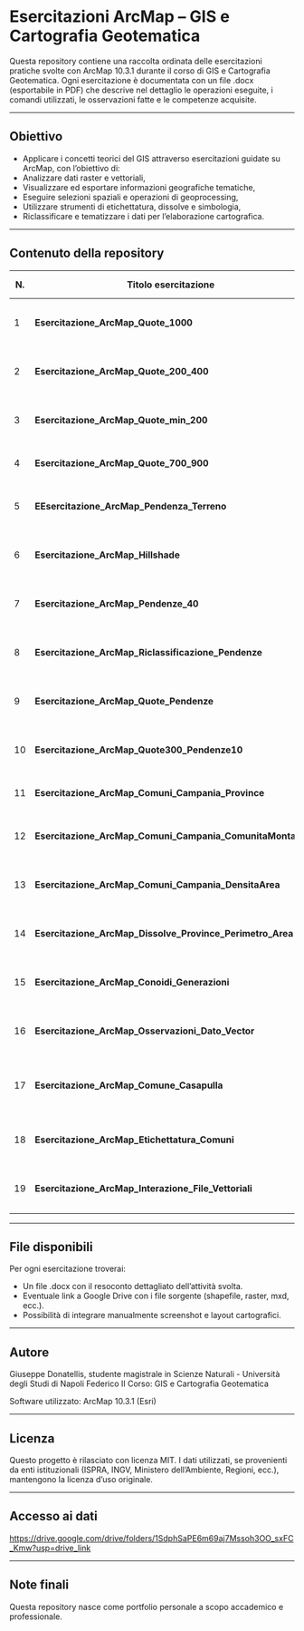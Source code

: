 # Esercitazioni ArcMap – GIS e Cartografia Geotematica

Questa repository contiene una raccolta ordinata delle esercitazioni pratiche svolte con ArcMap 10.3.1 durante il corso di GIS e Cartografia Geotematica. Ogni esercitazione è documentata con un file .docx (esportabile in PDF) che descrive nel dettaglio le operazioni eseguite, i comandi utilizzati, le osservazioni fatte e le competenze acquisite.

---

## Obiettivo

- Applicare i concetti teorici del GIS attraverso esercitazioni guidate su ArcMap, con l’obiettivo di:
- Analizzare dati raster e vettoriali,
- Visualizzare ed esportare informazioni geografiche tematiche,
- Eseguire selezioni spaziali e operazioni di geoprocessing,
- Utilizzare strumenti di etichettatura, dissolve e simbologia,
- Riclassificare e tematizzare i dati per l’elaborazione cartografica.

---

## Contenuto della repository

| N. | Titolo esercitazione                                             | Descrizione sintetica |
|----|-----------------------------------------------------------------|-----------------------------------------------------------------|
| 1  | **Esercitazione_ArcMap_Quote_1000**                             | Visualizzazione delle curve di livello a 1000 metri.            |
| 2  | **Esercitazione_ArcMap_Quote_200_400**                          | Selezione e visualizzazione delle quote tra 200 e 400 m.        |
| 3  | **Esercitazione_ArcMap_Quote_min_200**                          | Evidenziazione delle aree con quota superiore a 200 m.          |
| 4  | **Esercitazione_ArcMap_Quote_700_900**                          | Tematizzazione delle curve tra 700 e 900 m.                     |
| 5  | **EEsercitazione_ArcMap_Pendenza_Terreno**                      | Analisi del raster di pendenza per lo studio morfologico.       |
| 6  | **Esercitazione_ArcMap_Hillshade**                              | Visualizzazione hillshade per l’ombreggiatura del terreno.      |
| 7  | **Esercitazione_ArcMap_Pendenze_40**                            | Evidenziazione delle pendenze superiori al 40%.                 |
| 8  | **Esercitazione_ArcMap_Riclassificazione_Pendenze**             | Riclassificazione delle pendenze in classi tematiche.           |
| 9  | **Esercitazione_ArcMap_Quote_Pendenze**                         | Incrocio tra informazioni di quota e pendenza.                  |
| 10 | **Esercitazione_ArcMap_Quote300_Pendenze10**                    | Selezione delle aree >300m e pendenza >10%.                     |
| 11 | **Esercitazione_ArcMap_Comuni_Campania_Province**               | Colorazione dei comuni secondo le province.                     |
| 12 | **Esercitazione_ArcMap_Comuni_Campania_ComunitaMontana**        | Tematizzazione secondo le comunità montane.                     |
| 13 | **Esercitazione_ArcMap_Comuni_Campania_DensitaArea**            | Classificazione per densità areale dei comuni.                  |
| 14 | **Esercitazione_ArcMap_Dissolve_Province_Perimetro_Area**       | Fusione per provincia con calcolo area e perimetro.             |
| 15 | **Esercitazione_ArcMap_Conoidi_Generazioni**                    | Visualizzazione delle conoidi per generazione morfologica.      |
| 16 | **Esercitazione_ArcMap_Osservazioni_Dato_Vector**               | Analisi e tematizzazione avanzata dei dati vettoriali.          |
| 17 | **Esercitazione_ArcMap_Comune_Casapulla**                       | Selezione ed esportazione del poligono del comune di Casapulla. |
| 18 | **Esercitazione_ArcMap_Etichettatura_Comuni**                   | Inserimento delle etichette con il nome dei comuni.             |
| 19 | **Esercitazione_ArcMap_Interazione_File_Vettoriali**            | Clip, editing e selezione delle conoidi in un’area target.      |
	
---

## File disponibili

Per ogni esercitazione troverai:
- Un file .docx con il resoconto dettagliato dell’attività svolta.
- Eventuale link a Google Drive con i file sorgente (shapefile, raster, mxd, ecc.).
- Possibilità di integrare manualmente screenshot e layout cartografici.

---

## Autore
Giuseppe Donatellis, studente magistrale in Scienze Naturali - Università degli Studi di Napoli Federico II
Corso: GIS e Cartografia Geotematica

Software utilizzato: ArcMap 10.3.1 (Esri)

---

## Licenza
Questo progetto è rilasciato con licenza MIT.
I dati utilizzati, se provenienti da enti istituzionali (ISPRA, INGV, Ministero dell’Ambiente, Regioni, ecc.), mantengono la licenza d’uso originale.

---

## Accesso ai dati

https://drive.google.com/drive/folders/1SdphSaPE6m69aj7Mssoh3OO_sxFC_Kmw?usp=drive_link

---

## Note finali

Questa repository nasce come portfolio personale a scopo accademico e professionale.  
